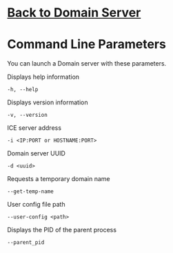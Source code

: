 # [Back to Domain Server](./README.md)
# Command Line Parameters

You can launch a Domain server with these parameters.

Displays help information
```
-h, --help
```
Displays version information
```
-v, --version
```
ICE server address
```
-i <IP:PORT or HOSTNAME:PORT>
```
Domain server UUID
```
-d <uuid>
```
Requests a temporary domain name
```
--get-temp-name
```
User config file path
```
--user-config <path>
```
Displays the PID of the parent process
```
--parent_pid
```
